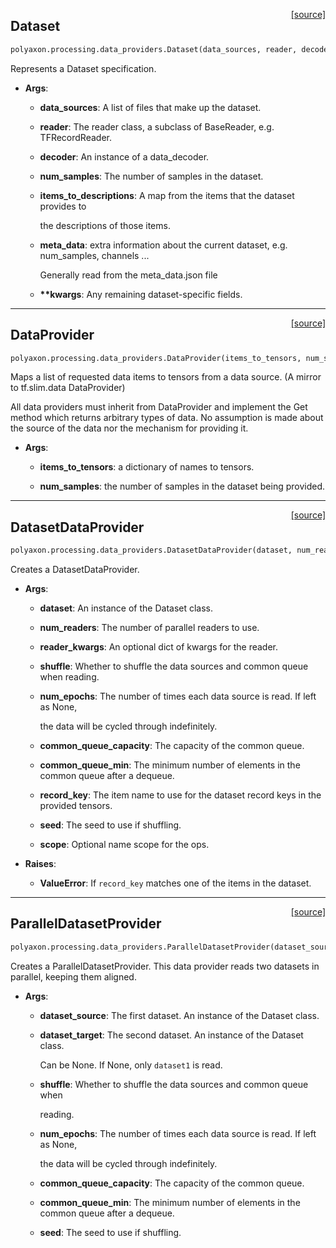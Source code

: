 <span style="float:right;">[[source]](https://github.com/polyaxon/polyaxon/blob/master/polyaxon/processing/data_providers.py#L14)</span>
## Dataset

```python
polyaxon.processing.data_providers.Dataset(data_sources, reader, decoder, num_samples=None, items_to_descriptions=None, meta_data=None)
```

Represents a Dataset specification.

- __Args__:

	- __data_sources__: A list of files that make up the dataset.

	- __reader__: The reader class, a subclass of BaseReader, e.g. TFRecordReader.

	- __decoder__: An instance of a data_decoder.

	- __num_samples__: The number of samples in the dataset.

	- __items_to_descriptions__: A map from the items that the dataset provides to

		the descriptions of those items.
	- __meta_data__: extra information about the current dataset, e.g. num_samples, channels ...

		Generally read from the meta_data.json file
	- __**kwargs__: Any remaining dataset-specific fields.



----

<span style="float:right;">[[source]](https://github.com/polyaxon/polyaxon/blob/master/polyaxon/processing/data_providers.py#L41)</span>
## DataProvider

```python
polyaxon.processing.data_providers.DataProvider(items_to_tensors, num_samples)
```

Maps a list of requested data items to tensors from a data source.
(A mirror to tf.slim.data DataProvider)

All data providers must inherit from DataProvider and implement the Get
method which returns arbitrary types of data. No assumption is made about the
source of the data nor the mechanism for providing it.

- __Args__:

	- __items_to_tensors__: a dictionary of names to tensors.

	- __num_samples__: the number of samples in the dataset being provided.



----

<span style="float:right;">[[source]](https://github.com/polyaxon/polyaxon/blob/master/polyaxon/processing/data_providers.py#L114)</span>
## DatasetDataProvider

```python
polyaxon.processing.data_providers.DatasetDataProvider(dataset, num_readers=1, reader_kwargs=None, shuffle=True, num_epochs=None, common_queue_capacity=256, common_queue_min=128, record_key='__record_key__', seed=None, scope=None)
```

Creates a DatasetDataProvider.

- __Args__:

	- __dataset__: An instance of the Dataset class.

	- __num_readers__: The number of parallel readers to use.

	- __reader_kwargs__: An optional dict of kwargs for the reader.

	- __shuffle__: Whether to shuffle the data sources and common queue when reading.

	- __num_epochs__: The number of times each data source is read. If left as None,

		the data will be cycled through indefinitely.
	- __common_queue_capacity__: The capacity of the common queue.

	- __common_queue_min__: The minimum number of elements in the common queue after a dequeue.

	- __record_key__: The item name to use for the dataset record keys in the provided tensors.

	- __seed__: The seed to use if shuffling.

	- __scope__: Optional name scope for the ops.

- __Raises__:

	- __ValueError__: If `record_key` matches one of the items in the dataset.



----

<span style="float:right;">[[source]](https://github.com/polyaxon/polyaxon/blob/master/polyaxon/processing/data_providers.py#L160)</span>
## ParallelDatasetProvider

```python
polyaxon.processing.data_providers.ParallelDatasetProvider(dataset_source, dataset_target, shuffle=True, num_epochs=None, common_queue_capacity=4096, common_queue_min=1024, seed=None)
```

Creates a ParallelDatasetProvider. This data provider reads two datasets
in parallel, keeping them aligned.

- __Args__:

	- __dataset_source__: The first dataset. An instance of the Dataset class.

	- __dataset_target__: The second dataset. An instance of the Dataset class.

		Can be None. If None, only `dataset1` is read.
	- __shuffle__: Whether to shuffle the data sources and common queue when

	  reading.
	- __num_epochs__: The number of times each data source is read. If left as None,

	  the data will be cycled through indefinitely.
	- __common_queue_capacity__: The capacity of the common queue.

	- __common_queue_min__: The minimum number of elements in the common queue after a dequeue.

	- __seed__: The seed to use if shuffling.

